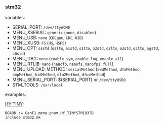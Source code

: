 ### stm32

variables:
- SERIAL_PORT: ```/dev/ttyACM0```
- MENU_XSERIAL: ```generic``` (```none```, ```disabled```)
- MENU_USB: ```none``` (```CDCgen```, ```CDC```, ```HID```)
- MENU_XUSB: ```FS``` (```HS```, ```HSFS```)
- MENU_OPT: ```osstd``` (```oslto```, ```o1std```, ```o1lto```, ```o2std```, ```o2lto```, ```o3std```, ```o3lto```, ```ogstd```, ```o0std```)
- MENU_DBG: ```none``` (```enable_sym```, ```enable_log```, ```enable_all```)
- MENU_RTLIB: ```nano``` (```nanofp```, ```nanofs```, ```nanofps```, ```full```)
- MENU_UPLOAD_METHOD: ```serialMethod``` (```swdMethod```, ```dfuMethod```, ```bmpMethod```, ```hidMethod```, ```dfu2Method```, ```dfuoMethod```)
- MENU_SERIAL_PORT: $(SERIAL_PORT) or ```/dev/ttyUSB0```
- STM_TOOLS: ```/usr/local```

examples:

[HY-TINY](https://stm32duinoforum.com/forum/wiki_subdomain/index_title_HY-TinySTM103T.html):
```
BOARD := GenF1.menu.pnum.HY_TINYSTM103TB
include stm32.mk

```
